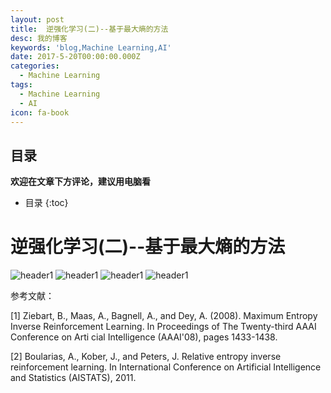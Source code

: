 ```yaml
---
layout: post
title:  逆强化学习(二)--基于最大熵的方法
desc: 我的博客
keywords: 'blog,Machine Learning,AI'
date: 2017-5-20T00:00:00.000Z
categories:
  - Machine Learning
tags:
  - Machine Learning
  - AI
icon: fa-book
---
```



## 目录
**欢迎在文章下方评论，建议用电脑看**

* 目录
{:toc}

# 逆强化学习(二)--基于最大熵的方法


<img src="{{ site.img_path }}/Machine Learning/2Inverse_Reinforcement.png" alt="header1" style="height:auto!important;width:auto%;max-width:1020px;"/>

<img src="{{ site.img_path }}/Machine Learning/2Inverse_Reinforcement1.png" alt="header1" style="height:auto!important;width:auto%;max-width:1020px;"/>

<img src="{{ site.img_path }}/Machine Learning/2Inverse_Reinforcement2.png" alt="header1" style="height:auto!important;width:auto%;max-width:1020px;"/>

<img src="{{ site.img_path }}/Machine Learning/2Inverse_Reinforcement3.png" alt="header1" style="height:auto!important;width:auto%;max-width:1020px;"/>


参考文献：

[1] Ziebart, B., Maas, A., Bagnell, A., and Dey, A. (2008). Maximum Entropy Inverse Reinforcement Learning. In Proceedings of The Twenty-third AAAI Conference on Arti cial Intelligence (AAAI'08), pages 1433-1438.

[2] Boularias, A., Kober, J., and Peters, J. Relative entropy inverse reinforcement learning. In International Conference on Artificial Intelligence and Statistics (AISTATS), 2011.